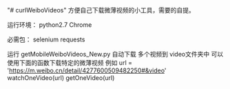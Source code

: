 "# curlWeiboVideos"
方便自己下载微薄视频的小工具，需要的自提。

运行环境：
python2.7
Chrome

必需包：
selenium
requests
 

运行 getMobileWeiboVideos_New.py 自动下载 多个视频到 video文件夹中 
可以使用下面的函数下载特定的微薄视频 例如
    url = 'https://m.weibo.cn/detail/4277600509482250#&video'
    watchOneVideo(url)
    getOneVideo(url)
